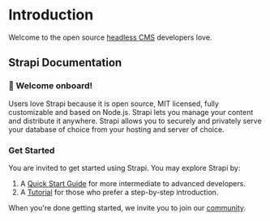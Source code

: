 # Introduction 

Welcome to the open source [headless CMS](https://strapi.io) developers love.

## Strapi Documentation

### 👋 Welcome onboard!

Users love Strapi because it is open source, MIT licensed, fully customizable and based on Node.js. Strapi lets you manage your content and distribute it anywhere. Strapi allows you to securely and privately serve your database of choice from your hosting and server of choice. 

### Get Started

You are invited to get started using Strapi. You may explore Strapi by:

1. A [Quick Start Guide](../getting-started/quick-start.html) for more intermediate to advanced developers.
2. A [Tutorial](../getting-started/quick-start-tutorial.html) for those who prefer a step-by-step introduction.

When you're done getting started, we invite you to join our [community](https://strapi.io/community). 


